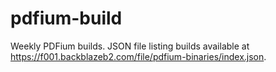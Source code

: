 # pdfium-build
Weekly PDFium builds. JSON file listing builds available at https://f001.backblazeb2.com/file/pdfium-binaries/index.json.
